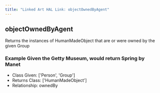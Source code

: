 ```yaml
---
title: "Linked Art HAL Link: objectOwnedByAgent"
---
```


## objectOwnedByAgent

Returns the instances of HumanMadeObject that are or were owned by the given Group

### Example Given the Getty Museum, would return Spring by Manet


* Class Given: ['Person', 'Group']
* Returns Class: ['HumanMadeObject']
* Relationship: ownedBy

